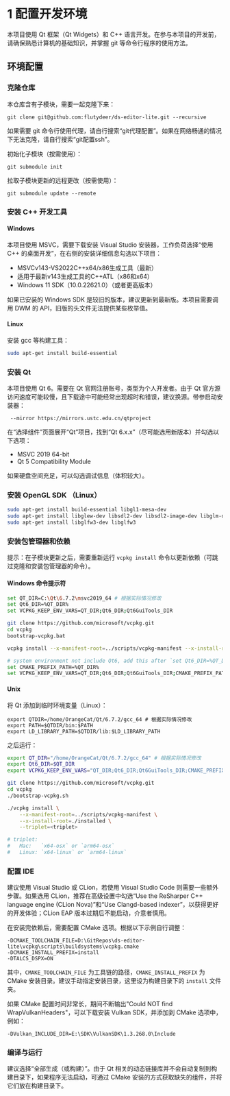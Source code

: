 # 1 配置开发环境

本项目使用 Qt 框架（Qt Widgets）和 C++ 语言开发。在参与本项目的开发前，请确保熟悉计算机的基础知识，并掌握 git 等命令行程序的使用方法。

## 环境配置

### 克隆仓库

本仓库含有子模块，需要一起克隆下来：

```shell
git clone git@github.com:flutydeer/ds-editor-lite.git --recursive
```

如果需要 git 命令行使用代理，请自行搜索“git代理配置”。如果在网络畅通的情况下无法克隆，请自行搜索“git配置ssh”。

初始化子模块（按需使用）：

```shell
git submodule init
```

拉取子模块更新的远程更改（按需使用）：

```shell
git submodule update --remote
```

### 安装 C++ 开发工具

#### Windows

本项目使用 MSVC，需要下载安装 Visual Studio 安装器，工作负荷选择“使用 C++ 的桌面开发”，在右侧的安装详细信息勾选以下项目：

- MSVCv143-VS2022C++x64/x86生成工具（最新）
- 适用于最新v143生成工具的C++ATL（x86和x64）
- Windows 11 SDK（10.0.22621.0）（或者更高版本）

如果已安装的 Windows SDK 是较旧的版本，建议更新到最新版。本项目需要调用 DWM 的 API，旧版的头文件无法提供某些枚举值。

#### Linux

安装 gcc 等构建工具：

```sh
sudo apt-get install build-essential
```

### 安装 Qt

本项目使用 Qt 6。需要在 Qt 官网注册账号，类型为个人开发者。由于 Qt 官方源访问速度可能较慢，且下载途中可能经常出现超时和错误，建议换源。带参启动安装器：

```shell
 --mirror https://mirrors.ustc.edu.cn/qtproject
```

在“选择组件”页面展开“Qt”项目，找到“Qt 6.x.x”（尽可能选用新版本）并勾选以下选项：

- MSVC 2019 64-bit
- Qt 5 Compatibility Module

如果硬盘空间充足，可以勾选调试信息（体积较大）。

### 安装 OpenGL SDK （Linux）

```sh
sudo apt-get install build-essential libgl1-mesa-dev
sudo apt-get install libglew-dev libsdl2-dev libsdl2-image-dev libglm-dev libfreetype6-dev
sudo apt-get install libglfw3-dev libglfw3
```

### 安装包管理器和依赖

提示：在子模块更新之后，需要重新运行 `vcpkg install` 命令以更新依赖（可跳过克隆和安装包管理器的命令）。

#### Windows 命令提示符

```sh
set QT_DIR=C:\Qt\6.7.2\msvc2019_64 # 根据实际情况修改
set Qt6_DIR=%QT_DIR%
set VCPKG_KEEP_ENV_VARS=QT_DIR;Qt6_DIR;Qt6GuiTools_DIR

git clone https://github.com/microsoft/vcpkg.git
cd vcpkg
bootstrap-vcpkg.bat

vcpkg install --x-manifest-root=../scripts/vcpkg-manifest --x-install-root=./installed --triplet=x64-windows
```

```bash
# system environment not include Qt6, add this after `set Qt6_DIR=%QT_DIR%`
set CMAKE_PREFIX_PATH=%QT_DIR%
set VCPKG_KEEP_ENV_VARS=QT_DIR;Qt6_DIR;Qt6GuiTools_DIR;CMAKE_PREFIX_PATH
```

#### Unix

将 Qt 添加到临时环境变量（Linux）：

```shell
export QTDIR=/home/OrangeCat/Qt/6.7.2/gcc_64 # 根据实际情况修改
export PATH=$QTDIR/bin:$PATH
export LD_LIBRARY_PATH=$QTDIR/lib:$LD_LIBRARY_PATH
```

之后运行：

```sh
export QT_DIR="/home/OrangeCat/Qt/6.7.2/gcc_64" # 根据实际情况修改
export Qt6_DIR=$QT_DIR
export VCPKG_KEEP_ENV_VARS="QT_DIR;Qt6_DIR;Qt6GuiTools_DIR;CMAKE_PREFIX_PATH"

git clone https://github.com/microsoft/vcpkg.git
cd vcpkg
./bootstrap-vcpkg.sh

./vcpkg install \
    --x-manifest-root=../scripts/vcpkg-manifest \
    --x-install-root=./installed \
    --triplet=<triplet>

# triplet:
#   Mac:   `x64-osx` or `arm64-osx`
#   Linux: `x64-linux` or `arm64-linux`
```

### 配置 IDE

建议使用 Visual Studio 或 CLion，若使用 Visual Studio Code 则需要一些额外步骤。如果选用 CLion，推荐在高级设置中勾选“Use the ReSharper C++ language engine (CLion Nova)”和“Use Clangd-based indexer”，以获得更好的开发体验；CLion EAP 版本过期后不能启动，介意者慎用。

在安装完依赖后，需要配置 CMake 选项。根据以下示例自行调整：

```
-DCMAKE_TOOLCHAIN_FILE=D:\GitRepos\ds-editor-lite\vcpkg\scripts\buildsystems\vcpkg.cmake
-DCMAKE_INSTALL_PREFIX=install
-DTALCS_DSPX=ON
```

其中，`CMAKE_TOOLCHAIN_FILE` 为工具链的路径，`CMAKE_INSTALL_PREFIX` 为 CMake 安装目录。建议手动指定安装目录，这里设为构建目录下的 `install` 文件夹。

如果 CMake 配置时间非常长，期间不断输出"Could NOT find WrapVulkanHeaders"，可以下载安装 Vulkan SDK，并添加到 CMake 选项中，例如：

```
-DVulkan_INCLUDE_DIR=E:\SDK\VulkanSDK\1.3.268.0\Include
```

### 编译与运行

建议选择“全部生成（或构建）”。由于 Qt 相关的动态链接库并不会自动复制到构建目录下，如果程序无法启动，可通过 CMake 安装的方式获取缺失的组件，并将它们放在构建目录下。